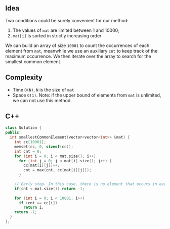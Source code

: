 
## Idea
Two conditions could be surely convenient for our method:
1. The values of `mat` are limited between 1 and 10000; 
2. `mat[i]` is sorted in strictly increasing order

We can build an array of size `10001` to count the occurrences of each element from `mat`, meanwhile we use an auxiliary `cnt` to keep track of the maximum occurrence. We then iterate over the array to search for the smallest common element.

## Complexity 
- Time `O(N)`, `N` is the size of `mat`
- Space `O(1)`. Note: if the upper bound of elements from `mat` is unlimited, we can not use this method.


## C++
```cpp
class Solution {
public:
  int smallestCommonElement(vector<vector<int>> &mat) {
    int cc[10001];
    memset(cc, 0, sizeof(cc));
    int cnt = 0;
    for (int i = 0; i < mat.size(); i++)
      for (int j = 0; j < mat[i].size(); j++) {
        cc[mat[i][j]]++;
        cnt = max(cnt, cc[mat[i][j]]);
      }

    // Early stop. In this case, there is no element that occurs in each row.
    if(cnt < mat.size()) return -1; 
    
    for (int i = 0; i < 10001; i++)
      if (cnt == cc[i])
        return i;
    return -1;
  }
};
```

